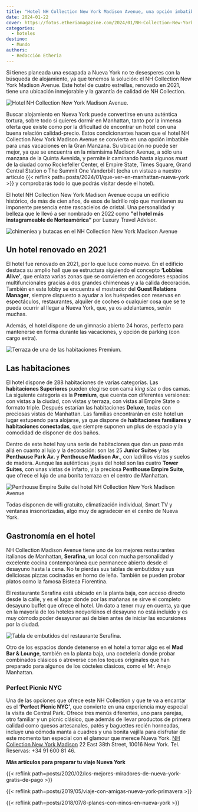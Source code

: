 ```yaml
---
title: "Hotel NH Collection New York Madison Avenue, una opción imbatible para dormir en Nueva York"
date: 2024-01-22
cover: https://fotos.etheriamagazine.com/2024/01/NH-Collection-New-York-Madison-Vistas.jpg
categories: 
  - hoteles
destino: 
  - Mundo
authors: 
  - Redacción Etheria
---
```


Si tienes planeada una escapada a Nueva York no te desesperes con la búsqueda de 
alojamiento, ya que tenemos la solución: el NH Collection New York Madison Avenue. Este 
hotel de cuatro estrellas, renovado en 2021, tiene una ubicación inmejorable y la 
garantía de calidad de NH Collection. 

![Hotel NH Collection New York Madison Avenue.](https://fotos.etheriamagazine.com/2024/01/NH-Collection-New-York-Madison-Vistas.jpg "Hotel NH Collection New York Madison Avenue.")

Buscar alojamiento en Nueva York puede convertirse en una auténtica tortura, sobre todo 
si quieres dormir en Manhattan, tanto por la inmensa oferta que existe como por la 
dificultad de encontrar un hotel con una buena relación calidad-precio. Estos 
condicionantes hacen que el hotel NH Collection New York Madison Avenue se convierta en 
una opción imbatible para unas vacaciones en la Gran Manzana. Su ubicación no puede ser 
mejor, ya que se encuentra en la mismísima Madison Avenue, a sólo una manzana de la 
Quinta Avenida, y permite ir caminando hasta algunos _must_ de la ciudad como 
Rockefeller Center, el Empire State, Times Square, Grand Central Station o The Summit 
One Vanderbilt (echa un vistazo a nuestro artículo {{< reflink 
path=posts/2024/01/que-ver-en-manhattan-nueva-york >}} y comprobarás todo lo que podrás 
visitar desde el hotel). 

El hotel NH Collection New York Madison Avenue ocupa un edificio histórico, de más de 
cien años, de esos de ladrillo rojo que mantienen su imponente presencia entre 
rascacielos de cristal. Una personalidad y belleza que le llevó a ser nombrado en 2022 
como **"el hotel más instagrameable de Norteamérica”** por Luxury Travel Advisor. 

![chimeniea y butacas en el NH Collection New York Madison Avenue](https://fotos.etheriamagazine.com/2024/01/NH-Collection-New-York-Madison-Lobby.jpg "Rincón del Lobby.")

## Un hotel renovado en 2021

El hotel fue renovado en 2021, por lo que luce como nuevo. En el edificio destaca su 
amplio hall que se estructura siguiendo el concepto **‘Lobbies Alive’**, que enlaza 
varias zonas que se convierten en acogedores espacios multifuncionales gracias a dos 
grandes chimeneas y a la cálida decoración. También en este lobby se encuentra el 
mostrador del **Guest Relations Manager**, siempre dispuesto a ayudar a los huéspedes 
con reservas en espectáculos, restaurantes, alquiler de coches o cualquier cosa que se 
te pueda ocurrir al llegar a Nueva York, que, ya os adelantamos, serán muchas. 

Además, el hotel dispone de un gimnasio abierto 24 horas, perfecto para mantenerse en 
forma durante las vacaciones, y opción de parking (con cargo extra). 

![Terraza de una de las habitaciones Premium.](https://fotos.etheriamagazine.com/2024/01/NH-Collection-New-York-Madison-Avenue-habitacion-premium.jpg "Terraza de una de las habitaciones Premium.")

## Las habitaciones

El hotel dispone de 288 habitaciones de varias categorías. Las **habitaciones 
Superiores** pueden elegirse con cama _king size_ o dos camas. La siguiente categoría es 
la **Premium**, que cuenta con diferentes versiones: con vistas a la ciudad, con vistas 
y terraza, con vistas al Empire State o formato triple. Después estarían las 
habitaciones **Deluxe**, todas con preciosas vistas de Manhattan. Las familias 
encontrarán en este hotel un lugar estupendo para alojarse, ya que dispone de 
**habitaciones familiares y habitaciones conectadas**, que siempre suponen un plus de 
espacio y la comodidad de disponer de dos baños. 

Dentro de este hotel hay una serie de habitaciones que dan un paso más allá en cuanto al 
lujo y la decoración: son las 25 **Junior Suites** y las **Penthause Park Av.** y 
**Penthouse Madison Av**., con ladrillos vistos y suelos de madera. Aunque las 
auténticas joyas del hotel son las cuatro **Tower Suites**, con unas vistas de infarto, 
y la preciosa **Penthouse Empire Suite**, que ofrece el lujo de una bonita terraza en el 
centro de Manhattan. 

![Penthouse Empire Suite del hotel NH Collection New York Madison Avenue](https://fotos.etheriamagazine.com/2024/01/NH-Collection-New-York-Madison-Penthouse-Empire-Suite.jpg "Penthouse Empire Suite.")

Todas disponen de wifi gratuito, climatización individual, Smart TV y ventanas 
insonorizadas, algo muy de agradecer en el centro de Nueva York. 

## Gastronomía en el hotel

NH Collection Madison Avenue tiene uno de los mejores restaurantes italianos de 
Manhattan, **Serafina**, un local con mucha personalidad y excelente cocina 
contemporánea que permanece abierto desde el desayuno hasta la cena. No te pierdas sus 
tablas de embutidos y sus deliciosas pizzas cocinadas en horno de leña. También se 
pueden probar platos como la famosa Bisteca Fiorentina. 

El restaurante Serafina está ubicado en la planta baja, con acceso directo desde la 
calle, y es el lugar donde por las mañanas se sirve el completo desayuno buffet que 
ofrece el hotel. Un dato a tener muy en cuenta, ya que en la mayoría de los hoteles 
neoyorkinos el desayuno no está incluido y es muy cómodo poder desayunar así de bien 
antes de iniciar las excursiones por la ciudad. 

![Tabla de embutidos del restaurante Serafina.](https://fotos.etheriamagazine.com/2024/01/NH-Collection-New-York-Madison-picnic-tabla.jpg "Tabla de embutidos del restaurante Serafina.")

Otro de los espacios donde detenerse en el hotel a tomar algo es el **Mad Bar & 
Lounge**, también en la planta baja, una coctelería donde probar combinados clásicos o 
atreverse con los toques originales que han preparado para algunos de los cócteles 
clásicos, como el Mr. Anejo Manhattan. 

### Perfect Picnic NYC

Una de las opciones que ofrece este NH Collection y que te va a encantar es el 
**‘Perfect Picnic NYC’**, que convierte en una experiencia muy especial la visita de 
Central Park. Ofrece tres menús diferentes, uno para parejas, otro familiar y un picnic 
clásico, que además de llevar productos de primera calidad como quesos artesanales, 
patés y baguettes recién horneadas, incluye una cómoda manta a cuadros y una bonita 
vajilla para disfrutar de este momento tan especial con el glamour que merece Nueva 
York. [NH Collection New York 
Madison](https://www.nh-collection.com/es/hotel/nh-collection-new-york-madison-avenue) 
22 East 38th Street, 10016 New York. Tel. Reservas: +34 91 600 81 46. 

**Más artículos para preparar tu viaje Nueva York** 

{{< reflink path=posts/2020/02/los-mejores-miradores-de-nueva-york-gratis-de-pago >}} 

{{< reflink path=posts/2019/05/viaje-con-amigas-nueva-york-primavera >}} 

{{< reflink path=posts/2018/07/8-planes-con-ninos-en-nueva-york >}}
